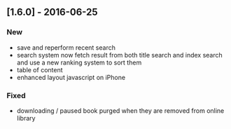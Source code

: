 ## [1.6.0] - 2016-06-25
### New
- save and reperform recent search
- search system now fetch result from both title search and index search and use a new ranking system to sort them
- table of content
- enhanced layout javascript on iPhone

### Fixed
- downloading / paused book purged when they are removed from online library